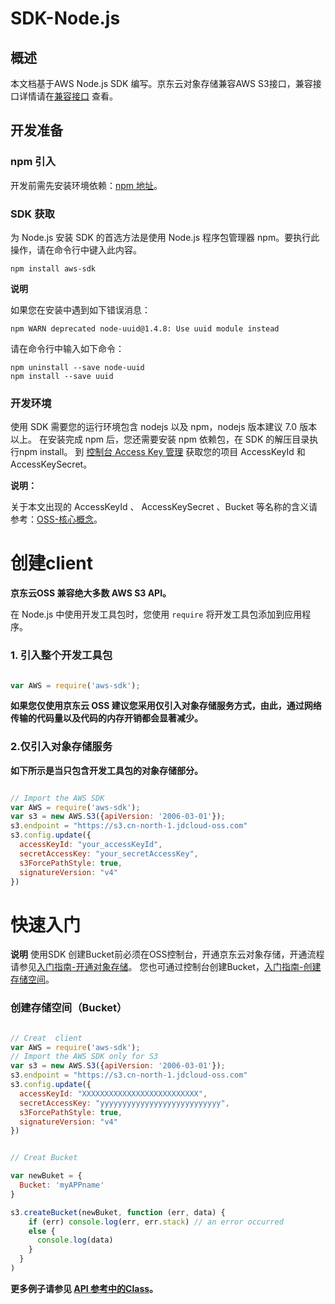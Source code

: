 # SDK-Node.js 

## 概述

本文档基于AWS Node.js SDK 编写。京东云对象存储兼容AWS S3接口，兼容接口详情请在[兼容接口](https://docs.jdcloud.com/cn/object-storage-service/compatibility-api-overview) 查看。

## 开发准备

###  npm 引入

开发前需先安装环境依赖：[npm 地址](https://www.npmjs.com/)。

### SDK 获取

为 Node.js 安装 SDK 的首选方法是使用 Node.js 程序包管理器 npm。要执行此操作，请在命令行中键入此内容。

```
npm install aws-sdk

```
**说明**

如果您在安装中遇到如下错误消息：

```
npm WARN deprecated node-uuid@1.4.8: Use uuid module instead
```
请在命令行中输入如下命令：

```
npm uninstall --save node-uuid
npm install --save uuid
```

### 开发环境

使用 SDK 需要您的运行环境包含 nodejs 以及 npm，nodejs 版本建议 7.0 版本以上。
在安装完成 npm 后，您还需要安装 npm 依赖包，在 SDK 的解压目录执行npm install。
到 [控制台 Access Key 管理](https://uc.jdcloud.com/account/accesskey) 获取您的项目 AccessKeyId 和 AccessKeySecret。

**说明：**

关于本文出现的 AccessKeyId 、 AccessKeySecret 、Bucket 等名称的含义请参考：[OSS-核心概念](https://docs.jdcloud.com/cn/object-storage-service/core-concepts)。

# 创建client

**京东云OSS 兼容绝大多数 AWS S3 API。**

在 Node.js 中使用开发工具包时，您使用 `require` 将开发工具包添加到应用程序。

### 1. 引入整个开发工具包


```JavaScript

var AWS = require('aws-sdk');

```

**如果您仅使用京东云 OSS 建议您采用仅引入对象存储服务方式，由此，通过网络传输的代码量以及代码的内存开销都会显著减少。**

### 2.仅引入对象存储服务

**如下所示是当只包含开发工具包的对象存储部分。**

```JavaScript

// Import the AWS SDK
var AWS = require('aws-sdk');
var s3 = new AWS.S3({apiVersion: '2006-03-01'});
s3.endpoint = "https://s3.cn-north-1.jdcloud-oss.com"
s3.config.update({
  accessKeyId: "your_accessKeyId",
  secretAccessKey: "your_secretAccessKey",
  s3ForcePathStyle: true,
  signatureVersion: "v4"
})

```

# 快速入门
 **说明**
 使用SDK 创建Bucket前必须在OSS控制台，开通京东云对象存储，开通流程请参见[入门指南-开通对象存储](https://docs.jdcloud.com/cn/object-storage-service/sign-up-service-1)。
 您也可通过控制台创建Bucket，[入门指南-创建存储空间](https://docs.jdcloud.com/cn/object-storage-service/create-bucket-1)。

### 创建存储空间（Bucket）

```JavaScript

// Creat  client
var AWS = require('aws-sdk');
// Import the AWS SDK only for S3
var s3 = new AWS.S3({apiVersion: '2006-03-01'});
s3.endpoint = "https://s3.cn-north-1.jdcloud-oss.com"
s3.config.update({
  accessKeyId: "XXXXXXXXXXXXXXXXXXXXXXXXXX",
  secretAccessKey: "yyyyyyyyyyyyyyyyyyyyyyyyyyy",
  s3ForcePathStyle: true,
  signatureVersion: "v4"
})


// Creat Bucket

var newBuket = {
  Bucket: 'myAPPname'
}

s3.createBucket(newBuket, function (err, data) {
    if (err) console.log(err, err.stack) // an error occurred
    else {
      console.log(data)
    }
  }
)

```


**更多例子请参见 [API 参考中的Class](https://docs.aws.amazon.com/AWSJavaScriptSDK/latest/AWS/S3.html )。**

